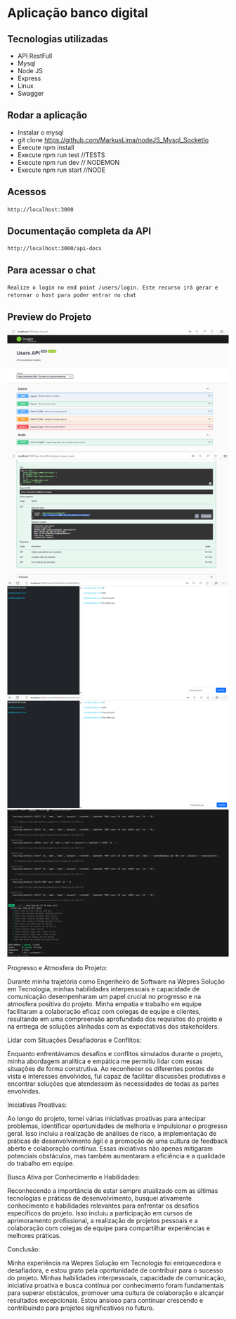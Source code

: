 # Aplicação banco digital

## Tecnologias utilizadas
- API RestFull
- Mysql
- Node JS
- Express
- Linux
- Swagger

## Rodar a aplicação
- Instalar o mysql
- git clone https://github.com/MarkusLima/nodeJS_Mysql_SocketIo
- Execute npm install
- Execute npm run test //TESTS
- Execute npm run dev // NODEMON
- Execute npm run start //NODE

## Acessos
``
http://localhost:3000
``

## Documentação completa da API
``
http://localhost:3000/api-docs
``

## Para acessar o chat
``
Realize o login no end point /users/login.
Este recurso irá gerar e retornar o host para poder entrar no chat
``

## Preview do Projeto

![App Screenshot](/Docs/img1.png)
![App Screenshot](/Docs/img2.png)
![App Screenshot](/Docs/img3.png)
![App Screenshot](/Docs/img4.png)
![App Screenshot](/Docs/img5.png)



Progresso e Atmosfera do Projeto:

Durante minha trajetória como Engenheiro de Software na Wepres Solução em Tecnologia, minhas habilidades interpessoais e capacidade de comunicação desempenharam um papel crucial no progresso e na atmosfera positiva do projeto. Minha empatia e trabalho em equipe facilitaram a colaboração eficaz com colegas de equipe e clientes, resultando em uma compreensão aprofundada dos requisitos do projeto e na entrega de soluções alinhadas com as expectativas dos stakeholders.

Lidar com Situações Desafiadoras e Conflitos:

Enquanto enfrentávamos desafios e conflitos simulados durante o projeto, minha abordagem analítica e empática me permitiu lidar com essas situações de forma construtiva. Ao reconhecer os diferentes pontos de vista e interesses envolvidos, fui capaz de facilitar discussões produtivas e encontrar soluções que atendessem às necessidades de todas as partes envolvidas.

Iniciativas Proativas:

Ao longo do projeto, tomei várias iniciativas proativas para antecipar problemas, identificar oportunidades de melhoria e impulsionar o progresso geral. Isso incluiu a realização de análises de risco, a implementação de práticas de desenvolvimento ágil e a promoção de uma cultura de feedback aberto e colaboração contínua. Essas iniciativas não apenas mitigaram potenciais obstáculos, mas também aumentaram a eficiência e a qualidade do trabalho em equipe.

Busca Ativa por Conhecimento e Habilidades:

Reconhecendo a importância de estar sempre atualizado com as últimas tecnologias e práticas de desenvolvimento, busquei ativamente conhecimento e habilidades relevantes para enfrentar os desafios específicos do projeto. Isso incluiu a participação em cursos de aprimoramento profissional, a realização de projetos pessoais e a colaboração com colegas de equipe para compartilhar experiências e melhores práticas.

Conclusão:

Minha experiência na Wepres Solução em Tecnologia foi enriquecedora e desafiadora, e estou grato pela oportunidade de contribuir para o sucesso do projeto. Minhas habilidades interpessoais, capacidade de comunicação, iniciativa proativa e busca contínua por conhecimento foram fundamentais para superar obstáculos, promover uma cultura de colaboração e alcançar resultados excepcionais. Estou ansioso para continuar crescendo e contribuindo para projetos significativos no futuro.